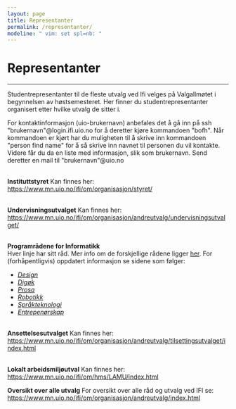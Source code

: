 ```yaml
---
layout: page
title: Representanter
permalink: /representanter/
modeline: " vim: set spl=nb: "
---
```


# Representanter

---

Studentrepresentanter til de fleste utvalg ved Ifi velges på Valgallmøtet
i begynnelsen av høstsemesteret. Her finner du studentrepresentanter organisert
etter hvilke utvalg de sitter i.

For kontaktinformasjon (uio-brukernavn) anbefales det å gå inn på ssh "brukernavn"@login.ifi.uio.no for å deretter kjøre kommandoen "bofh". Når kommandoen er kjørt har du muligheten til å skrive inn kommandoen "person find name" for å så skrive inn navnet til personen du vil kontakte.
<br>
Videre får du da en liste med informasjon, slik som brukernavn. Send deretter en mail til "brukernavn"@uio.no
<br><br>

**Instituttstyret**
Kan finnes her: 
https://www.mn.uio.no/ifi/om/organisasjon/styret/
<br><br>

**Undervisningsutvalget**
Kan finnes her: 
https://www.mn.uio.no/ifi/om/organisasjon/andreutvalg/undervisningsutvalget/
<br><br>

**Programrådene for Informatikk**<br>
Hver linje har sitt råd. Mer info om de forskjellige rådene ligger [her](https://www.mn.uio.no/ifi/om/organisasjon/andreutvalg/programradet/index.html). For (forhåpentligvis) oppdatert informasjon se sidene som følger:
* [*Design*](https://www.mn.uio.no/ifi/om/organisasjon/andreutvalg/programradet/design/) 
* [*Digøk* ](https://www.mn.uio.no/ifi/om/organisasjon/andreutvalg/programradet/digok/index.html)
* [*Prosa*](https://www.mn.uio.no/ifi/om/organisasjon/andreutvalg/programradet/prosa/index.html)
* [*Robotikk*](https://www.mn.uio.no/ifi/om/organisasjon/andreutvalg/programradet/IRIS/)
* [*Språkteknologi*](https://www.mn.uio.no/ifi/om/organisasjon/andreutvalg/programradet/i%3Aspraktek/)
* [*Entrepenørskap*](https://www.mn.uio.no/ifi/om/organisasjon/andreutvalg/programradet/entrep/index.html)
<br><br>

**Ansettelsesutvalget**
Kan finnes her: 
https://www.mn.uio.no/ifi/om/organisasjon/andreutvalg/tilsettingsutvalget/index.html
<br><br>

**Lokalt arbeidsmiljøutval**
Kan finnes her: 
https://www.mn.uio.no/ifi/om/hms/LAMU/index.html


**Oversikt over alle utvalg**
For oversikt over alle råd og utvalg ved IFI se: 
https://www.mn.uio.no/ifi/om/organisasjon/andreutvalg/index.html